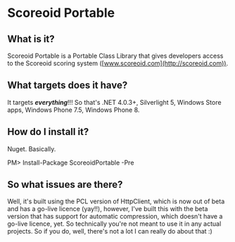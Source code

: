 # Scoreoid Portable #

## What is it? ##
Scoreoid Portable is a Portable Class Library that gives developers access to the Scoreoid scoring system ([www.scoreoid.com](http://scoreoid.com)).

## What targets does it have? ##
It targets ***everything***!!! So that's .NET 4.0.3+, Silverlight 5, Windows Store apps, Windows Phone 7.5, Windows Phone 8.

## How do I install it? ##
Nuget. Basically. 

PM> Install-Package ScoreoidPortable -Pre

## So what issues are there? ##
Well, it's built using the PCL version of HttpClient, which is now out of beta and has a go-live licence (yay!!), however, I've built this with the beta version that has support for automatic compression, which doesn't have a go-live licence, yet. So technically you're not meant to use it in any actual projects. So if you do, well, there's not a lot I can really do about that :)